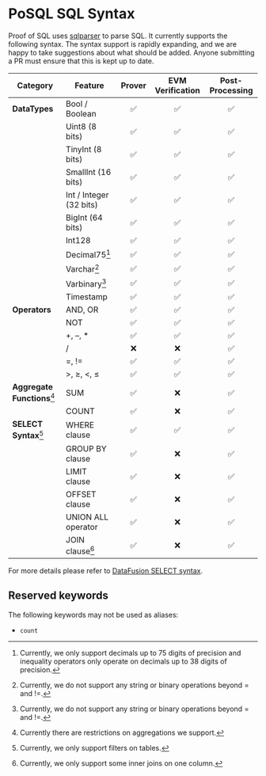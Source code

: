 # PoSQL SQL Syntax

Proof of SQL uses [sqlparser](https://github.com/apache/datafusion-sqlparser-rs) to parse SQL. It currently supports the following syntax. The syntax support is rapidly expanding, and we are happy to take suggestions about what should be added. Anyone submitting a PR must ensure that this is kept up to date.

| **Category**             | **Feature**               | **Prover** | **EVM Verification** | **Post-Processing** |
|--------------------------|---------------------------|:----------:|:--------------------:|:-------------------:|
| **DataTypes**            | Bool / Boolean            | ✅        | ✅                  | ✅                 |
|                          | Uint8 (8 bits)            | ✅        | ✅                  | ✅                 |
|                          | TinyInt (8 bits)          | ✅        | ✅                  | ✅                 |
|                          | SmallInt (16 bits)        | ✅        | ✅                  | ✅                 |
|                          | Int / Integer (32 bits)   | ✅        | ✅                  | ✅                 |
|                          | BigInt (64 bits)          | ✅        | ✅                  | ✅                 |
|                          | Int128                    | ✅        | ✅                  | ✅                 |
|                          | Decimal75[^4]                 | ✅        | ✅                  | ✅                 |
|                          | Varchar[^1]               | ✅        | ✅                  | ✅                 |
|                          | Varbinary[^1]             | ✅        | ✅                  | ✅                 |
|                          | Timestamp                 | ✅        | ✅                  | ✅                 |
| **Operators**            | AND, OR                   | ✅        | ✅                  | ✅                 |
|                          | NOT                       | ✅        | ✅                  | ✅                 |
|                          | +, –, *                   | ✅        | ✅                  | ✅                 |
|                          | /                         | ❌        | ❌                  | ✅                 |
|                          | =, !=                     | ✅        | ✅                  | ✅                 |
|                          | >, ≥, <, ≤                | ✅        | ✅                  | ✅                 |
| **Aggregate Functions**[^3]  | SUM                       | ✅        | ❌                  | ✅                 |
|                          | COUNT                     | ✅        | ❌                  | ✅                 |
| **SELECT Syntax**[^5]        | WHERE clause              | ✅        | ✅                  | ✅                 |
|                          | GROUP BY clause           | ✅        | ❌                  | ✅                 |
|                          | LIMIT clause              | ✅        | ❌                  | ✅                 |
|                          | OFFSET clause             | ✅        | ❌                  | ✅                 |
|                          | UNION ALL operator        | ✅        | ❌                  | ✅                 |
|                          | JOIN clause[^2]           | ✅        | ❌                  | ✅                 |


[^1]: Currently, we do not support any string or binary operations beyond = and !=.
[^2]: Currently, we only support some inner joins on one column.
[^3]: Currently there are restrictions on aggregations we support.
[^4]: Currently, we only support decimals up to 75 digits of precision and inequality operators only operate on decimals up to 38 digits of precision.
[^5]: Currently, we only support filters on tables.

For more details please refer to [DataFusion SELECT syntax](https://datafusion.apache.org/user-guide/sql/select.html).

## Reserved keywords

The following keywords may not be used as aliases:
- `count`
